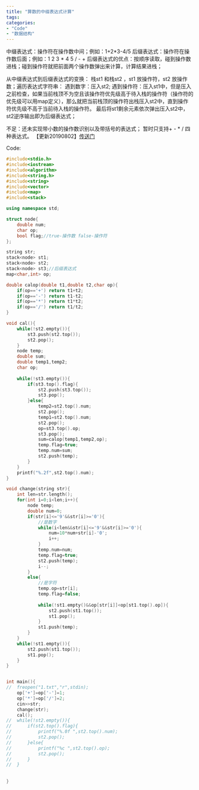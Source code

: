 ```yaml
---
title: "算数的中缀表达式计算"
tags: 
categories: 
- "Code"
- "数据结构"
---
```


中缀表达式：操作符在操作数中间；例如：1+2*3-4/5
后缀表达式：操作符在操作数后面；例如：1 2 3 * 4 5 / - +
后缀表达式的优点：按顺序读取，碰到操作数进栈；碰到操作符就把前面两个操作数弹出来计算，计算结果进栈；

从中缀表达式到后缀表达式的变换：
栈st1 和栈st2 ，st1 放操作符，st2 放操作数；遍历表达式字符串：
遇到数字：压入st2;
遇到操作符：压入st1中，但是压入之前检查，如果当前栈顶不为空且该操作符优先级高于待入栈的操作符（操作符的优先级可以用map定义），那么就把当前栈顶的操作符出栈压入st2中，直到操作符优先级不高于当前待入栈的操作符。
最后将st1剩余元素依次弹出压入st2中，st2逆序输出即为后缀表达式；

不足：还未实现带小数的操作数识别以及带括号的表达式；
暂时只支持+ - * / 四种表达式。
【更新20190802】[传送门](https://blog.eluvk.cn/?p=85)

Code:

``` CPP
#include<stdio.h>
#include<iostream>
#include<algorithm>
#include<string.h>
#include<string> 
#include<vector>
#include<map>
#include<stack>

using namespace std;

struct node{
	double num;
	char op;
	bool flag;//true-操作数 false-操作符 
};

string str;
stack<node> st1;
stack<node> st2;
stack<node> st3;//后缀表达式 
map<char,int> op; 

double calop(double t1,double t2,char op){
	if(op=='+') return t1+t2;
	if(op=='-') return t1-t2;
	if(op=='*') return t1*t2;
	if(op=='/') return t1/t2;
}

void cal(){
	while(!st2.empty()){
		st3.push(st2.top());
		st2.pop();
	}
	node temp;
	double sum;
	double temp1,temp2;
	char op;
	
	while(!st3.empty()){
		if(st3.top().flag){
			st2.push(st3.top());
			st3.pop();
		}else{
			temp2=st2.top().num;
			st2.pop();
			temp1=st2.top().num;
			st2.pop();
			op=st3.top().op;
			st3.pop();
			sum=calop(temp1,temp2,op);
			temp.flag=true;
			temp.num=sum;
			st2.push(temp);	
		}
	}
	printf("%.2f",st2.top().num);
} 

void change(string str){
	int len=str.length();
	for(int i=0;i<len;i++){
		node temp;
		double num=0;
		if(str[i]<='9'&&str[i]>='0'){
			//是数字
			while(i<len&&str[i]<='9'&&str[i]>='0'){
				num=10*num+str[i]-'0';
				i++;
			}
			temp.num=num;
			temp.flag=true;
			st2.push(temp);
			i--;
		}
		else{
			//是字符
			temp.op=str[i];
			temp.flag=false;
			
			while(!st1.empty()&&op[str[i]]<op[st1.top().op]){
				st2.push(st1.top());
				st1.pop();
			}
			st1.push(temp);
		}
	}
	while(!st1.empty()){
		st2.push(st1.top());
		st1.pop();
	}
}


int main(){
//	freopen("1.txt","r",stdin);
	op['+']=op['-']=1;
	op['*']=op['/']=2;
	cin>>str;
	change(str);
	cal(); 
//	while(!st2.empty()){
//		if(st2.top().flag){
//			printf("%.0f ",st2.top().num);
//			st2.pop();
//		}else{
//			printf("%c ",st2.top().op);
//			st2.pop();
//		}
//	}
	
	
} 
```

